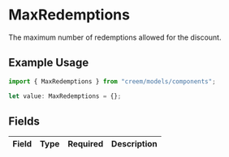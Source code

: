 # MaxRedemptions

The maximum number of redemptions allowed for the discount.

## Example Usage

```typescript
import { MaxRedemptions } from "creem/models/components";

let value: MaxRedemptions = {};
```

## Fields

| Field       | Type        | Required    | Description |
| ----------- | ----------- | ----------- | ----------- |